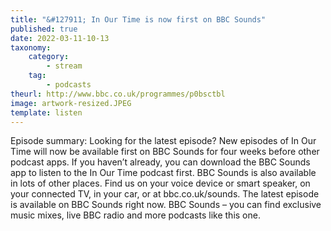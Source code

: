 ```yaml
---
title: "&#127911; In Our Time is now first on BBC Sounds"
published: true
date: 2022-03-11-10-13
taxonomy:
    category:
        - stream
    tag:
        - podcasts
theurl: http://www.bbc.co.uk/programmes/p0bsctbl
image: artwork-resized.JPEG
template: listen
---
```


Episode summary: Looking for the latest episode? New episodes of In Our Time will now be available first on BBC Sounds for four weeks before other podcast apps. If you haven&rsquo;t already, you can download the BBC Sounds app to listen to the In Our Time podcast first. BBC Sounds is also available in lots of other places. Find us on your voice device or smart speaker, on your connected TV, in your car, or at bbc.co.uk/sounds. The latest episode is available on BBC Sounds right now. BBC Sounds &ndash; you can find exclusive music mixes, live BBC radio and more podcasts like this one.
